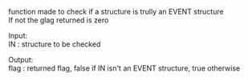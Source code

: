  function made to check if a structure is trully an EVENT structure   
  If not the glag returned is zero   
     
  Input:   
      IN : structure to be checked   
         
  Output:   
      flag : returned flag, false if IN isn't an EVENT structure, true otherwise   
